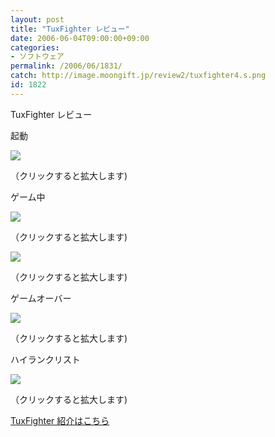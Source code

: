 ```yaml
---
layout: post
title: "TuxFighter レビュー"
date: 2006-06-04T09:00:00+09:00
categories:
- ソフトウェア
permalink: /2006/06/1831/
catch: http://image.moongift.jp/review2/tuxfighter4.s.png
id: 1822
---
```

TuxFighter レビュー  
<!--more-->

起動

  

[![](http://image.moongift.jp/review2/tuxfighter1.s.png)](http://image.moongift.jp/review2/tuxfighter1.png)  
  
（クリックすると拡大します)

  

ゲーム中

  

[![](http://image.moongift.jp/review2/tuxfighter2.s.png)](http://image.moongift.jp/review2/tuxfighter2.png)  
  
（クリックすると拡大します)

  

[![](http://image.moongift.jp/review2/tuxfighter4.s.png)](http://image.moongift.jp/review2/tuxfighter4.png)  
  
（クリックすると拡大します)

  

ゲームオーバー

  

[![](http://image.moongift.jp/review2/tuxfighter5.s.png)](http://image.moongift.jp/review2/tuxfighter5.png)  
  
（クリックすると拡大します)

  

ハイランクリスト

  

[![](http://image.moongift.jp/review2/tuxfighter6.s.png)](http://image.moongift.jp/review2/tuxfighter6.png)  
  
（クリックすると拡大します)

  

[TuxFighter 紹介はこちら](http://oss.moongift.jp/intro/i-1827.html)

